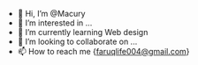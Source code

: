 - 👋 Hi, I’m @Macury
- 👀 I’m interested in ...
- 🌱 I’m currently learning Web design
- 💞️ I’m looking to collaborate on ...
- 📫 How to reach me {faruqlife004@gmail.com}

<!---
Macury/Macury is a ✨ special ✨ repository because its `README.md` (this file) appears on your GitHub profile.
You can click the Preview link to take a look at your changes.
--->
